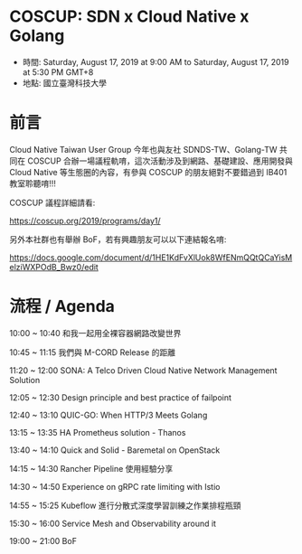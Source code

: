 # COSCUP: SDN x Cloud Native x Golang
- 時間: Saturday, August 17, 2019 at 9:00 AM to Saturday, August 17, 2019 at 5:30 PM GMT+8
- 地點: 國立臺灣科技大學

# 前言
Cloud Native Taiwan User Group 今年也與友社 SDNDS-TW、Golang-TW 共同在 COSCUP 合辦一場議程軌唷，這次活動涉及到網路、基礎建設、應用開發與 Cloud Native 等生態圈的內容，有參與 COSCUP 的朋友絕對不要錯過到 IB401 教室聆聽唷!!!

COSCUP 議程詳細請看:

https://coscup.org/2019/programs/day1/

另外本社群也有舉辦 BoF，若有興趣朋友可以以下連結報名唷:

https://docs.google.com/document/d/1HE1KdFvXlUok8WfENmQQtQCaYisMelziWXPOdB_Bwz0/edit

# 流程 / Agenda

10:00 ~ 10:40 和我一起用全裸容器網路改變世界

10:45 ~ 11:15 我們與 M-CORD Release 的距離

11:20 ~ 12:00 SONA: A Telco Driven Cloud Native Network Management Solution

12:05 ~ 12:30 Design principle and best practice of failpoint

12:40 ~ 13:10 QUIC-GO: When HTTP/3 Meets Golang

13:15 ~ 13:35 HA Prometheus solution - Thanos

13:40 ~ 14:10 Quick and Solid - Baremetal on OpenStack

14:15 ~ 14:30 Rancher Pipeline 使用經驗分享

14:30 ~ 14:50 Experience on gRPC rate limiting with Istio

14:55 ~ 15:25 Kubeflow 進行分散式深度學習訓練之作業排程瓶頸

15:30 ~ 16:00 Service Mesh and Observability around it

19:00 ~ 21:00 BoF


